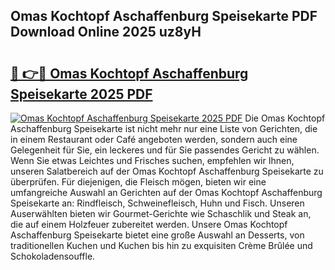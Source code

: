 ## Omas Kochtopf Aschaffenburg Speisekarte PDF Download Online 2025 uz8yH

# <h2><a href="http://gca98l.nevu.top/?p=Omas+Kochtopf+Aschaffenburg+Speisekarte">🔗 👉🔴 Omas Kochtopf Aschaffenburg Speisekarte 2025 PDF</a></h2>

[![Omas Kochtopf Aschaffenburg Speisekarte 2025 PDF](https://i.imgur.com/dBaPXMq.png)](http://gca98l.nevu.top/?p=Omas+Kochtopf+Aschaffenburg+Speisekarte)
Die Omas Kochtopf Aschaffenburg Speisekarte ist nicht mehr nur eine Liste von Gerichten, die in einem Restaurant oder Café angeboten werden, sondern auch eine Gelegenheit für Sie, ein leckeres und für Sie passendes Gericht zu wählen. Wenn Sie etwas Leichtes und Frisches suchen, empfehlen wir Ihnen, unseren Salatbereich auf der Omas Kochtopf Aschaffenburg Speisekarte zu überprüfen. Für diejenigen, die Fleisch mögen, bieten wir eine umfangreiche Auswahl an Gerichten auf der Omas Kochtopf Aschaffenburg Speisekarte an: Rindfleisch, Schweinefleisch, Huhn und Fisch. Unseren Auserwählten bieten wir Gourmet-Gerichte wie Schaschlik und Steak an, die auf einem Holzfeuer zubereitet werden. Unsere Omas Kochtopf Aschaffenburg Speisekarte bietet eine große Auswahl an Desserts, von traditionellen Kuchen und Kuchen bis hin zu exquisiten Crème Brûlée und Schokoladensouffle.

